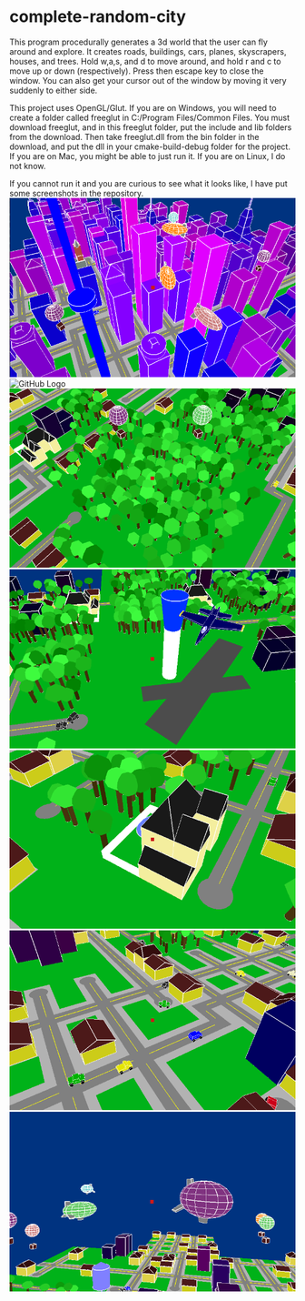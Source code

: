 # complete-random-city
This program procedurally generates a 3d world that the user can
fly around and explore. It creates roads, buildings, cars, 
planes, skyscrapers, houses, and trees. Hold w,a,s, and d to move
around, and hold r and c to move up or down (respectively). Press
then escape key to close the window. You can also get your cursor
out of the window by moving it very suddenly to either side.

This project uses OpenGL/Glut. If you are on Windows, you will
 need to create a folder called freeglut in 
 C:/Program Files/Common Files. You must download freeglut, and
 in this freeglut folder, put the include and lib folders from
 the download. Then take freeglut.dll from the bin folder in
 the download, and put the dll in your cmake-build-debug folder
 for the project. If you are on Mac, you might be able to just 
 run it. If you are on Linux, I do not know.
 
 If you cannot run it and you are curious to see what it looks
 like, I have put some screenshots in the repository.
![GitHub Logo](/screenshots/city.png)
![GitHub Logo](/screenshots/suburbs.png)
![GitHub Logo](/screenshots/forest.png)
![GitHub Logo](/screenshots/airport.png)
![GitHub Logo](/screenshots/house.png)
![GitHub Logo](/screenshots/cars.png)
![GitHub Logo](/screenshots/airships.png)
